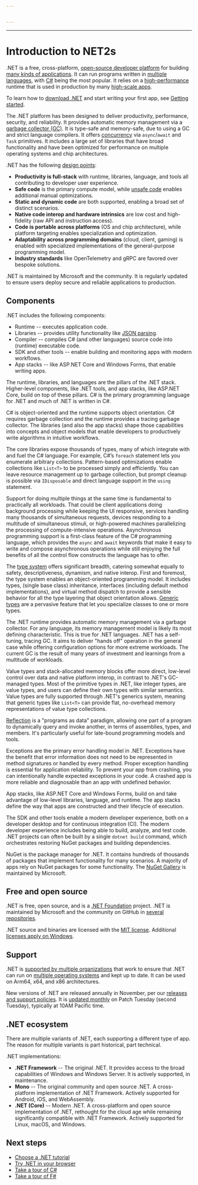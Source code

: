 ```yaml
---


---
```

---
# Introduction to NET2s

.NET is a free, cross-platform, [open-source developer platform](https://github.com/dotnet/core) for building [many kinds of applications](apps.md). It can run programs written in [multiple languages](../fundamentals/languages.md), with [C#](../csharp/index.yml) being the most popular. It relies on a [high-performance](https://devblogs.microsoft.com/dotnet/category/performance/) runtime that is used in production by many [high-scale apps](https://devblogs.microsoft.com/dotnet/category/developer-stories/).

To learn how to [download .NET](https://dotnet.microsoft.com/download/) and start writing your first app, see [Getting started](./get-started.md).

The .NET platform has been designed to deliver productivity, performance, security, and reliability. It provides automatic memory management via a [garbage collector (GC)](../standard/automatic-memory-management.md). It is type-safe and memory-safe, due to using a GC and strict language compilers. It offers [concurrency](../csharp/asynchronous-programming/index.md) via `async`/`await` and `Task` primitives. It includes a large set of libraries that have broad functionality and have been optimized for performance on multiple operating systems and chip architectures.

.NET has the following [design points](https://devblogs.microsoft.com/dotnet/why-dotnet/):

* **Productivity is full-stack** with runtime, libraries, language, and tools all contributing to developer user experience.
* **Safe code** is the primary compute model, while [unsafe code](../csharp/language-reference/unsafe-code.md) enables additional manual optimizations.
* **Static and dynamic code** are both supported, enabling a broad set of distinct scenarios.
* **Native code interop and hardware intrinsics** are low cost and high-fidelity (raw API and instruction access).
* **Code is portable across platforms** (OS and chip architecture), while platform targeting enables specialization and optimization.
* **Adaptability across programming domains** (cloud, client, gaming) is enabled with specialized implementations of the general-purpose programming model.
* **Industry standards** like OpenTelemetry and gRPC are favored over bespoke solutions.

.NET is maintained by Microsoft and the community. It is regularly updated to ensure users deploy secure and reliable applications to production.

## Components

.NET includes the following components:

- Runtime -- executes application code.
- Libraries -- provides utility functionality like [JSON parsing](../standard/serialization/system-text-json/overview.md).
- Compiler -- compiles C# (and other languages) source code into (runtime) executable code.
- SDK and other tools -- enable building and monitoring apps with modern workflows.
- App stacks -- like ASP.NET Core and Windows Forms, that enable writing apps.

The runtime, libraries, and languages are the pillars of the .NET stack. Higher-level components, like .NET tools, and app stacks, like ASP.NET Core, build on top of these pillars. C# is the primary programming language for .NET and much of .NET is written in C#.

C# is object-oriented and the runtime supports object orientation. C# requires garbage collection and the runtime provides a tracing garbage collector. The libraries (and also the app stacks) shape those capabilities into concepts and object models that enable developers to productively write algorithms in intuitive workflows.

The core libraries expose thousands of types, many of which integrate with and fuel the C# language. For example, C#’s `foreach` statement lets you enumerate arbitrary collections. Pattern-based optimizations enable collections like `List<T>` to be processed simply and efficiently. You can leave resource management up to garbage collection, but prompt cleanup is possible via `IDisposable` and direct language support in the `using` statement.

Support for doing multiple things at the same time is fundamental to practically all workloads. That could be client applications doing background processing while keeping the UI responsive, services handling many thousands of simultaneous requests, devices responding to a multitude of simultaneous stimuli, or high-powered machines parallelizing the processing of compute-intensive operations. Asynchronous programming support is a first-class feature of the C# programming language, which provides the `async` and `await` keywords that make it easy to write and compose asynchronous operations while still enjoying the full benefits of all the control flow constructs the language has to offer.

The [type system](../standard/base-types/common-type-system.md) offers significant breadth, catering somewhat equally to safety, descriptiveness, dynamism, and native interop. First and foremost, the type system enables an object-oriented programming model. It includes types, (single base class) inheritance, interfaces (including default method implementations), and virtual method dispatch to provide a sensible behavior for all the type layering that object orientation allows. [Generic types](../standard/generics.md) are a pervasive feature that let you specialize classes to one or more types.

The .NET runtime provides automatic memory management via a garbage collector. For any language, its memory management model is likely its most defining characteristic. This is true for .NET languages. .NET has a self-tuning, tracing GC. It aims to deliver "hands off" operation in the general case while offering configuration options for more extreme workloads. The current GC is the result of many years of investment and learnings from a multitude of workloads.

Value types and stack-allocated memory blocks offer more direct, low-level control over data and native platform interop, in contrast to .NET's GC-managed types. Most of the primitive types in .NET, like integer types, are value types, and users can define their own types with similar semantics. Value types are fully supported through .NET's generics system, meaning that generic types like `List<T>` can provide flat, no-overhead memory representations of value type collections.

[Reflection](../csharp/advanced-topics/reflection-and-attributes/index.md) is a "programs as data" paradigm, allowing one part of a program to dynamically query and invoke another, in terms of assemblies, types, and members. It's particularly useful for late-bound programming models and tools.

Exceptions are the primary error handling model in .NET. Exceptions have the benefit that error information does not need to be represented in method signatures or handled by every method. Proper exception handling is essential for application reliability. To prevent your app from crashing, you can intentionally handle expected exceptions in your code. A crashed app is more reliable and diagnosable than an app with undefined behavior.

App stacks, like ASP.NET Core and Windows Forms, build on and take advantage of low-level libraries, language, and runtime. The app stacks define the way that apps are constructed and their lifecycle of execution.

The SDK and other tools enable a modern developer experience, both on a developer desktop and for continuous integration (CI). The modern developer experience includes being able to build, analyze, and test code. .NET projects can often be built by a single `dotnet build` command, which orchestrates restoring NuGet packages and building dependencies.

NuGet is the package manager for .NET. It contains hundreds of thousands of packages that implement functionality for many scenarios. A majority of apps rely on NuGet packages for some functionality. The [NuGet Gallery](https://nuget.org/) is maintained by Microsoft.

## Free and open source

.NET is free, open source, and is a [.NET Foundation](https://dotnetfoundation.org/) project. .NET is maintained by Microsoft and the community on GitHub in [several repositories](https://github.com/dotnet/core/blob/main/Documentation/core-repos.md).

.NET source and binaries are licensed with the [MIT license](https://github.com/dotnet/runtime/blob/main/LICENSE.TXT). Additional [licenses apply on Windows](https://github.com/dotnet/core/blob/main/license-information-windows.md).

## Support

.NET is [supported by multiple organizations](https://github.com/dotnet/core/blob/main/support.md) that work to ensure that .NET can run on [multiple operating systems](https://github.com/dotnet/core/blob/main/os-lifecycle-policy.md) and kept up to date. It can be used on Arm64, x64, and x86 architectures.

New versions of .NET are released annually in November, per our [releases and support policies](releases-and-support.md). It is [updated monthly](https://github.com/dotnet/announcements/labels/Monthly-Update) on Patch Tuesday (second Tuesday), typically at 10AM Pacific time.

## .NET ecosystem

There are multiple variants of .NET, each supporting a different type of app. The reason for multiple variants is part historical, part technical.

.NET implementations:

* **.NET Framework** -- The original .NET. It provides access to the broad capabilities of Windows and Windows Server. It is actively supported, in maintenance.
* **Mono** -- The original community and open source .NET. A cross-platform implementation of .NET Framework. Actively supported for Android, iOS, and WebAssembly.
* **.NET (Core)** -- Modern .NET. A cross-platform and open source implementation of .NET, rethought for the cloud age while remaining significantly compatible with .NET Framework. Actively supported for Linux, macOS, and Windows.

## Next steps

* [Choose a .NET tutorial](tutorials/index.md)
* [Try .NET in your browser](../csharp/tour-of-csharp/tutorials/numbers-in-csharp.yml)
* [Take a tour of C#](../csharp/tour-of-csharp/index.md)
* [Take a tour of F#](../fsharp/tour.md)
